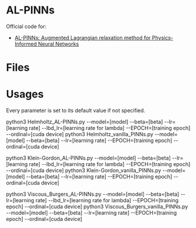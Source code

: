 # AL-PINNs
Official code for:

- [AL-PINNs: Augmented Lagrangian relaxation method for Physics-Informed Neural Networks](https://arxiv.org/abs/2205.01059)

# Files 

# Usages
Every parameter is set to its default value if not specified.

python3 Helmholtz_AL-PINNs.py --model=[model] --beta=[beta] --lr=[learning rate] --lbd_lr=[learning rate for lambda] --EPOCH=[training epoch] --ordinal=[cuda device]
python3 Helmholtz_vanilla_PINNs.py --model=[model] --beta=[beta] --lr=[learning rate] --EPOCH=[training epoch] --ordinal=[cuda device]

python3 Klein-Gordon_AL-PINNs.py --model=[model] --beta=[beta] --lr=[learning rate] --lbd_lr=[learning rate for lambda] --EPOCH=[training epoch] --ordinal=[cuda device]
python3 Klein-Gordon_vanilla_PINNs.py --model=[model] --beta=[beta] --lr=[learning rate] --EPOCH=[training epoch] --ordinal=[cuda device]

python3 Viscous_Burgers_AL-PINNs.py --model=[model] --beta=[beta] --lr=[learning rate] --lbd_lr=[learning rate for lambda] --EPOCH=[training epoch] --ordinal=[cuda device]
python3 Viscous_Burgers_vanilla_PINNs.py --model=[model] --beta=[beta] --lr=[learning rate] --EPOCH=[training epoch] --ordinal=[cuda device]
